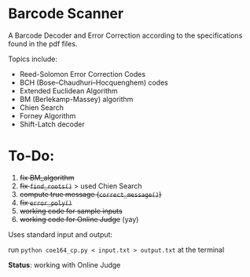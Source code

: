 # Barcode Scanner
A Barcode Decoder and Error Correction according to the specifications found in the pdf files.

Topics include:
- Reed-Solomon Error Correction Codes
- BCH (Bose–Chaudhuri–Hocquenghem) codes
- Extended Euclidean Algorithm
- BM (Berlekamp-Massey) algorithm
- Chien Search
- Forney Algorithm
- Shift-Latch decoder 

# To-Do:
1. ~~fix BM_algorithm~~
2. ~~fix `find_roots()`~~ > used Chien Search
3. ~~compute true message (`correct_message()`)~~
4. ~~fix `error_poly()`~~
5. ~~working code for sample inputs~~
6. ~~working code for Online Judge~~ (yay)

Uses standard input and output:

run `python coe164_cp.py < input.txt > output.txt` at the terminal

**Status**: working with Online Judge